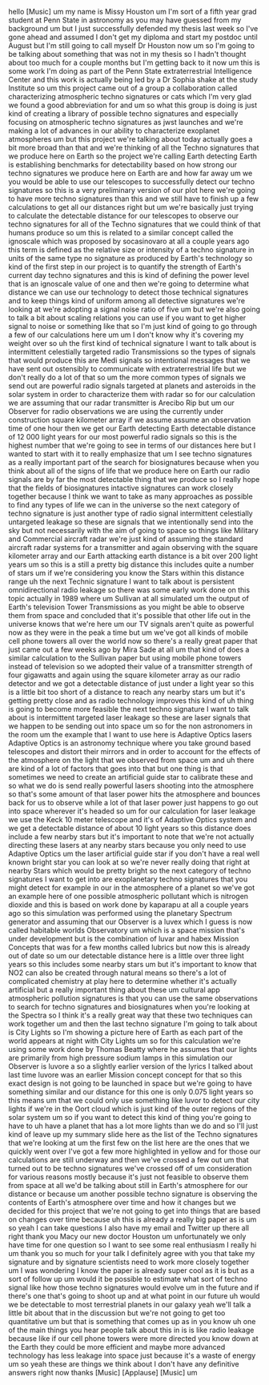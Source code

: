 hello [Music] um my name is Missy Houston um I'm sort of a fifth year grad student at Penn State in astronomy as you may have guessed from my background um but I just successfully defended my thesis last week so I've gone ahead and assumed I don't get my diploma and start my postdoc until August but I'm still going to call myself Dr Houston now um so I'm going to be talking about something that was not in my thesis so I hadn't thought about too much for a couple months but I'm getting back to it now um this is some work I'm doing as part of the Penn State extraterrestrial Intelligence Center and this work is actually being led by a Dr Sophia shake at the study Institute so um this project came out of a group a collaboration called characterizing atmospheric techno signatures or cats which I'm very glad we found a good abbreviation for and um so what this group is doing is just kind of creating a library of possible techno signatures and especially focusing on atmospheric techno signatures as jwst launches and we're making a lot of advances in our ability to characterize exoplanet atmospheres um but this project we're talking about today actually goes a bit more broad than that and we're thinking of all the Techno signatures that we produce here on Earth so the project we're calling Earth detecting Earth is establishing benchmarks for detectability based on how strong our techno signatures we produce here on Earth are and how far away um we you would be able to use our telescopes to successfully detect our techno signatures so this is a very preliminary version of our plot here we're going to have more techno signatures than this and we still have to finish up a few calculations to get all our distances right but um we're basically just trying to calculate the detectable distance for our telescopes to observe our techno signatures for all of the Techno signatures that we could think of that humans produce so um this is related to a similar concept called the ignoscale which was proposed by socasinovaro at all a couple years ago this term is defined as the relative size or intensity of a techno signature in units of the same type no signature as produced by Earth's technology so kind of the first step in our project is to quantify the strength of Earth's current day techno signatures and this is kind of defining the power level that is an ignoscale value of one and then we're going to determine what distance we can use our technology to detect those technical signatures and to keep things kind of uniform among all detective signatures we're looking at we're adopting a signal noise ratio of five um but we're also going to talk a bit about scaling relations you can use if you want to get higher signal to noise or something like that so I'm just kind of going to go through a few of our calculations here um um I don't know why it's covering my weight over so uh the first kind of technical signature I want to talk about is intermittent celestially targeted radio Transmissions so the types of signals that would produce this are Medi signals so intentional messages that we have sent out ostensibly to communicate with extraterrestrial life but we don't really do a lot of that so um the more common types of signals we send out are powerful radio signals targeted at planets and asteroids in the solar system in order to characterize them with radar so for our calculation we are assuming that our radar transmitter is Arecibo Rip but um our Observer for radio observations we are using the currently under construction square kilometer array if we assume assume an observation time of one hour then we get our Earth detecting Earth detectable distance of 12 000 light years for our most powerful radio signals so this is the highest number that we're going to see in terms of our distances here but I wanted to start with it to really emphasize that um I see techno signatures as a really important part of the search for biosignatures because when you think about all of the signs of life that we produce here on Earth our radio signals are by far the most detectable thing that we produce so I really hope that the fields of biosignatures intactive signatures can work closely together because I think we want to take as many approaches as possible to find any types of life we can in the universe so the next category of techno signature is just another type of radio signal intermittent celestially untargeted leakage so these are signals that we intentionally send into the sky but not necessarily with the aim of going to space so things like Military and Commercial aircraft radar we're just kind of assuming the standard aircraft radar systems for a transmitter and again observing with the square kilometer array and our Earth attacking earth distance is a bit over 200 light years um so this is a still a pretty big distance this includes quite a number of stars um if we're considering you know the Stars within this distance range uh the next Technic signature I want to talk about is persistent omnidirectional radio leakage so there was some early work done on this topic actually in 1989 where um Sullivan at all simulated um the output of Earth's television Tower Transmissions as you might be able to observe them from space and concluded that it's possible that other life out in the universe knows that we're here um our TV signals aren't quite as powerful now as they were in the peak a time but um we've got all kinds of mobile cell phone towers all over the world now so there's a really great paper that just came out a few weeks ago by Mira Sade at all um that kind of does a similar calculation to the Sullivan paper but using mobile phone towers instead of television so we adopted their value of a transmitter strength of four gigawatts and again using the square kilometer array as our radio detector and we got a detectable distance of just under a light year so this is a little bit too short of a distance to reach any nearby stars um but it's getting pretty close and as radio technology improves this kind of uh thing is going to become more feasible the next techno signature I want to talk about is intermittent targeted laser leakage so these are laser signals that we happen to be sending out into space um so for the non astronomers in the room um the example that I want to use here is Adaptive Optics lasers Adaptive Optics is an astronomy technique where you take ground based telescopes and distort their mirrors and in order to account for the effects of the atmosphere on the light that we observed from space um and uh there are kind of a lot of factors that goes into that but one thing is that sometimes we need to create an artificial guide star to calibrate these and so what we do is send really powerful lasers shooting into the atmosphere so that's some amount of that laser power hits the atmosphere and bounces back for us to observe while a lot of that laser power just happens to go out into space wherever it's headed so um for our calculation for laser leakage we use the Keck 10 meter telescope and it's of Adaptive Optics system and we get a detectable distance of about 10 light years so this distance does include a few nearby stars but it's important to note that we're not actually directing these lasers at any nearby stars because you only need to use Adaptive Optics um the laser artificial guide star if you don't have a real well known bright star you can look at so we're never really doing that right at nearby Stars which would be pretty bright so the next category of techno signatures I want to get into are exoplanetary techno signatures that you might detect for example in our in the atmosphere of a planet so we've got an example here of one possible atmospheric pollutant which is nitrogen dioxide and this is based on work done by kaparapu at all a couple years ago so this simulation was performed using the planetary Spectrum generator and assuming that our Observer is a luvex which I guess is now called habitable worlds Observatory um which is a space mission that's under development but is the combination of luvar and habex Mission Concepts that was for a few months called lubrics but now this is already out of date so um our detectable distance here is a little over three light years so this includes some nearby stars um but it's important to know that NO2 can also be created through natural means so there's a lot of complicated chemistry at play here to determine whether it's actually artificial but a really important thing about these um cultural app atmospheric pollution signatures is that you can use the same observations to search for techno signatures and biosignatures when you're looking at the Spectra so I think it's a really great way that these two techniques can work together um and then the last techno signature I'm going to talk about is City Lights so I'm showing a picture here of Earth as each part of the world appears at night with City Lights um so for this calculation we're using some work done by Thomas Beatty where he assumes that our lights are primarily from high pressure sodium lamps in this simulation our Observer is luvore a so a slightly earlier version of the lyrics I talked about last time luvore was an earlier Mission concept concept for that so this exact design is not going to be launched in space but we're going to have something similar and our distance for this one is only 0.075 light years so this means um that we could only use something like luvor to detect our city lights if we're in the Oort cloud which is just kind of the outer regions of the solar system um so if you want to detect this kind of thing you're going to have to uh have a planet that has a lot more lights than we do and so I'll just kind of leave up my summary slide here as the list of the Techno signatures that we're looking at um the first few on the list here are the ones that we quickly went over I've got a few more highlighted in yellow and for those our calculations are still underway and then we've crossed a few out um that turned out to be techno signatures we've crossed off of um consideration for various reasons mostly because it's just not feasible to observe them from space at all we'd be talking about still in Earth's atmosphere for our distance or because um another possible techno signature is observing the contents of Earth's atmosphere over time and how it changes but we decided for this project that we're not going to get into things that are based on changes over time because uh this is already a really big paper as is um so yeah I can take questions I also have my email and Twitter up there all right thank you Macy our new doctor Houston um unfortunately we only have time for one question so I want to see some real enthusiasm I really hi um thank you so much for your talk I definitely agree with you that take my signature and by signature scientists need to work more closely together um I was wondering I know the paper is already super cool as it is but as a sort of follow up um would it be possible to estimate what sort of techno signal like how those techno signatures would evolve um in the future and if there's one that's going to shoot up and at what point in our future uh would we be detectable to most terrestrial planets in our galaxy yeah we'll talk a little bit about that in the discussion but we're not going to get too quantitative um but that is something that comes up as in you know uh one of the main things you hear people talk about this in is is like radio leakage because like if our cell phone towers were more directed you know down at the Earth they could be more efficient and maybe more advanced technology has less leakage into space just because it's a waste of energy um so yeah these are things we think about I don't have any definitive answers right now thanks [Music] [Applause] [Music] um